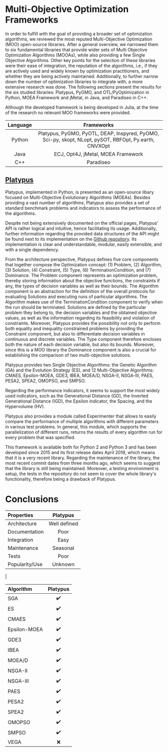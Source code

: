 # Multi-Objective Optimization Frameworks

In order to fulfill with the goal of providing a broader set of optimization algorithms, we reviewed the most reputed Multi-Objective Optimization (MOO) open-source libraries. After a general overview, we narrowed them to six fundamental libraries that provide wider sets of Multi Objective Optimization Algorithms (MOOAs), while also providing a few Single Objective Algorithms. Other key points for the selection of these libraries were their ease of integration, the reputation of the algorithms, i.e., if they are actively used and widely known by optimization practitioners, and whether they are being actively maintained. Additionally, to further narrow down the number of optimization libraries to integrate with, a more extensive research was done. The following sections present the results for the six studied libraries: Platypus, PyGMO, and OTL/PyOptimization in Python, MOEA Framework and jMetal, in Java, and Paradiseo in C++.

Although the developed framework is being developed in Julia, at the time of the research no relevant MOO frameworks were provided.

| Language  | Frameworks |
|:---------:|:----------:|
| Python    | Platypus, PyGMO, PyOTL, DEAP, Inspyred, PyOMO, Sci-py, skopt, NLopt, pySOT, RBFOpt, Py.earth, CNVXOpt |
| Java      | ECJ, Opt4J, jMetal, MOEA Framework |
| C++       | Paradiseo  |


## [Platypus](https://platypus.readthedocs.io/en/latest/)

Platypus, implemented in Python, is presented as an open-source libary focused on Multi-Objective Evolutionary Algorithms (MOEAs). Besides providing a vast number of algorithms, Platypus also provides a set of standard benchmark problems and indicators to assess the performance of the algorithms.

Despite not being extensively documented on the official pages, Platypus' API is rather logical and intuitive, hence facilitating its usage. Additionally, further information regarding the provided data structures of the API might be found next to its implementation on the [Github repository](https://github.com/Project-Platypus/Platypus). Its implementation is clear and understandable, modular, easily extensible, and with a single dependency.


From the architecture perspective, Platypus defines five core components that together compose the Optimization concept: (1) Problem, (2) Algorithm, (3) Solution, (4) Constraint, (5) Type, (6) TerminationCondition, and (7) Dominance. The Problem component represents an optimization problem, thereby storing information about the objective functions, the constraints if any, the types of decision variables as well as their bounds. The Algorithm component is an abstraction for the definition of the overall protocols for evaluating Solutions and executing runs of particular algorithms. The Algorithm makes use of the TerminationCondition component to verify when the run should be terminated. Solutions are defined by the particular problem they belong to, the decision variables and the obtained objective values, as well as the information regarding its feasibility and violation of constraints. Moreover, Platypus provides the possibility not only to perform both equality and inequality constrained problems by providing the Constraint component, but also to differentiate decision variables in continuous and discrete variables. The Type component therefore encloses both the nature of each decision variable, but also its bounds. Moreover, since this is a MOO library the Dominance component is also a crucial for establishing the comparison of two multi-objective solutions.

Platypus provides two Single Objective Algorithms: the Genetic Algorithm (GA) and the Evolution Strategy (ES), and 12 Multi-Objective Algorithms: CMAES, Epsilon-MOEA, GDE3, IBEA, MOEA/D, NSGA-II, NSGA-III, PAES, PESA2, SPEA2, OMOPSO, and SMPSO.

Regarding the performance indicators, it seems to support the most widely used indicators, such as the Generational Distance (GD), the Inverted Generational Distance (IGD), the Epsilon indicator, the Spacing, and the Hypervolume (HV).

Platypus also provides a module called Experimenter that allows to easily compare the performance of multiple algorithms with different parameters in various test problems. In general, this module, which supports the parallelization of different runs, returns the results of every algorithm run for every problem that was specified.

This framework is available both for Python 2 and Python 3 and has been developed since 2015 and its first release dates April 2018, which means that it is a very recent library. Regarding the maintenance of the library, the most recent commit dates from three months ago, which seems to suggest that the library is still being maintained. Moreover, a testing environment is setup, the tests in the repository do not seem to cover the whole library's functionality, therefore being a drawback of Platypus.



# Conclusions

| Properties    | Platypus         |
|:------------- |:----------------:|
| Architecture  | Well defined     |
| Documentation | Poor             |
| Integration   | Easy             |
| Maintenance   | Seasonal         |
| Tests         | Poor             |
| Popularity/Use| Unknown          |
|


| Algorithm    | Platypus           |
|:------------ |:------------------:|
| SGA          | :heavy_check_mark: |
| ES           | :heavy_check_mark: |
| CMAES        | :heavy_check_mark: |
| Epsilon-MOEA | :heavy_check_mark: |
| GDE3         | :heavy_check_mark: |
| IBEA         | :heavy_check_mark: |
| MOEA/D       | :heavy_check_mark: |
| NSGA-II      | :heavy_check_mark: |
| NSGA-III     | :heavy_check_mark: |
| PAES         | :heavy_check_mark: |
| PESA2        | :heavy_check_mark: |
| SPEA2        | :heavy_check_mark: |
| OMOPSO       | :heavy_check_mark: |
| SMPSO        | :heavy_check_mark: |
| VEGA         | :x:                |
